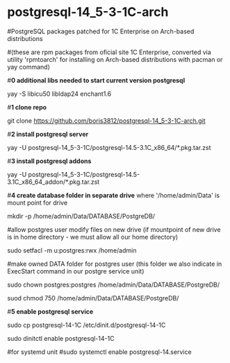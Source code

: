 # postgresql-14_5-3-1C-arch
#PostgreSQL packages patched for 1C Enterprise on Arch-based distributions 

#(these are rpm packages from oficial site 1C Enterprise, converted via utility 'rpmtoarch' for installing on Arch-based distributions with pacman or yay command)

#**0 additional libs needed to start current version postgresql**

yay -S libicu50 libldap24 enchant1.6

#**1 clone repo**

git clone https://github.com/boris3812/postgresql-14_5-3-1C-arch.git

#**2 install postgresql server**

yay -U postgresql-14_5-3-1C/postgresql-14.5-3.1C_x86_64/*.pkg.tar.zst

#**3 install postgresql addons**

yay -U postgresql-14_5-3-1C/postgresql-14.5-3.1C_x86_64_addon/*.pkg.tar.zst

#**4 create database folder in separate drive** where '/home/admin/Data' is mount point for drive

mkdir -p /home/admin/Data/DATABASE/PostgreDB/

#allow postgres user modify files on new drive (if mountpoint of new drive is in home directory - we must allow all our home directory)

sudo setfacl -m u:postgres:rwx /home/admin

#make owned DATA folder for postgres user (this folder we also indicate in ExecStart command in our postgre service unit)

sudo chown postgres:postgres /home/admin/Data/DATABASE/PostgreDB/

suod chmod 750 /home/admin/Data/DATABASE/PostgreDB/

#**5 enable postgresql service**

sudo cp postgresql-14-1C /etc/dinit.d/postgresql-14-1C

sudo dinitctl enable postgresql-14-1C

#for systemd unit
#sudo systemctl enable postgresql-14.service
